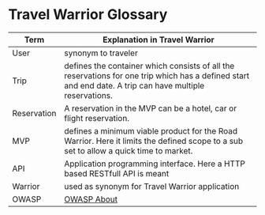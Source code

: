 # Travel Warrior Glossary

|Term|Explanation in Travel Warrior|
|----|-----------------------------|
| User | synonym to traveler |
| Trip | defines the container which consists of all the reservations for one trip which has a defined start and end date. A trip can have multiple reservations. |
| Reservation | A reservation in the MVP can be a hotel, car or flight reservation. |
| MVP | defines a minimum viable product for the Road Warrior. Here it limits the defined scope to a sub set to allow a quick time to market. |
| API | Application programming interface. Here a HTTP based RESTfull API is meant |
| Warrior | used as synonym for Travel Warrior application |
| OWASP | [OWASP About](https://owasp.org/about/) |